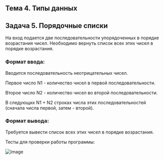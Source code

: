 ## Тема 4. Типы данных
## Задача 5. Порядочные списки
На вход подается две последовательности упорядоченных в порядке возрастания чисел. Необходимо вернуть список всех этих чисел в порядке возрастания.

### Формат ввода:
Вводится последовательность неотрицательных чисел. 

Первое число N1 - количество чисел в первой последовательности. 

Второе число N2 - количество чисел во второй последовательности. 

В следующих N1 + N2 строках числа этих последовательностей (сначала числа первой, затем - второй).

### Формат вывода:
Требуется вывести список всех этих чисел в порядке возрастания. 

Тесты для проверки работы программы:

![image](https://github.com/user-attachments/assets/3ba573d0-538e-4fbf-b795-bb3d4735454c)
